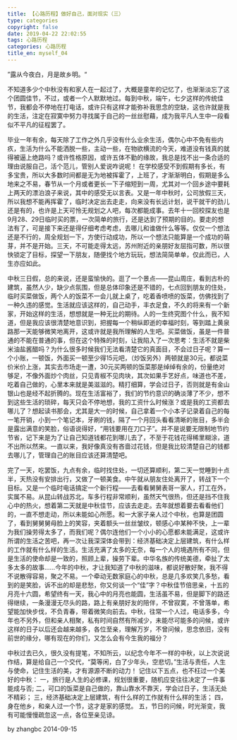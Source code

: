 ```yaml
---
title: 【心路历程】做好自己，面对现实（三）
type: categories
copyright: false
date: 2019-04-22 22:02:55
tags: 心路历程
categories: 心路历程
title_en: myself_04
---
```



”露从今夜白，月是故乡明。“

不知道多少个中秋没有和家人在一起过了，大概是童年的记忆了，也渐渐淡忘了这个团圆佳节，不过，或者一个人默默地过。每到中秋，端午，七夕这样的传统佳节，我都会不停地在打电话，或许只有这样才能弥补我思念的空缺，这也许就是我的生活，注定在寂寞中努力寻找属于自己的一丝丝慰藉，成为我平凡人生中一段看似不平凡的征程罢了。

毕业一年有余，每天除了工作之外几乎没有什么业余生活，偶尔心中不免有些内疚，生活为什么不能洒脱一些，主动一些，在物欲横流的今天，难道没有钱真的就得被逼上绝路吗？或许性格原因，或许五体不勤的缘故，我总是找不出一条合适的理由说服自己，活个范儿，管别人爱说咋说呢！ 在学校感受不到假期有多长，有多宝贵，所以大多数时间都是无为地被挥霍了，上班了，才渐渐明白，假期是多么地来之不易，春节从一个月或者更长一下子缩短到一周，尤其对一个回乡途中要耗上两天的漂泊浪子来说，其中的感受无以言表。又是一年中秋时，公司放假三天，所以我想不能再挥霍了，临时决定出去走走，向来没有长远计划，说干就干的劲儿还是有的，也许是上天可怜无规划之人吧，每次都能成事。去年十一回校探友也是9月28、29日临时买的票，一次简单的旅行，还是达到了预期的目的。要走的想法有了，可是接下来还是得仔细考虑考虑，去哪儿和谁做什么等等。仅仅一个想法还是不行的，周全规划一下，方使行动成功，所以一个想法只能算是一个成功的萌芽，并不是开始。三天，不可能走得太远，苏州附近的亲朋好友屈指可数，所以很快锁定了目标，探望一下朋友，随便找个地方玩玩，想法简简单单，仅此而已，人生亦应如此。

中秋三日假，总的来说，还是蛮愉快的。逛了一个景点——昆山周庄，看到古朴的建筑，虽然人少，缺少点氛围，但是总体印象还是不错的，七点回到朋友的住处，临时买菜做饭，两个人的饭菜不一会儿就上桌了，吃着香喷喷的饭菜，仿佛找到了一种久违的感觉。生活就应该这样的，自己动手，丰衣足食，不久的将来有一个新家，开始这样的生活，想想就是一种无比的期待。人的一生终究图个什么，我不知道，但是我应该很清楚地意识到，把握每一个稍纵即逝的幸福时刻，等到踏上黄泉路那一天能够微笑地离开，这或许就是我所理解的人生吧。买菜做饭，虽是一件普通的不能在普通的事，但在这个特殊的时刻，让我陷入了一次思考：生活不就是柴米油盐酱醋吗？为什么很多时候我们无法看清楚它的真面目，不会过日子呢？算一个小账，一顿饭，外面买一顿至少得15元吧，（炒饭另外）两顿就是30元，都说菜价米价上涨，其实去市场走一遭，30元买两顿的饭菜那是绰绰有余的，份量绝对够足，不像外面炒个肉丝，只见青椒不见肉块，其次如果手艺好点，味道也不差，吃着自己做的，心里本来就是美滋滋的。精打细算，学会过日子，否则就是有金山银山也是经不起折腾的。现在生活富裕了，我们的节约意识的确淡薄了不少，想不到这些生活的琐碎，每天只会不停地想，我的工资什么时候涨？或是我的工资都去哪儿了？想起读书那会，尤其是大一的时候，自己拿着一个小本子记录着自己的每一笔开销，小到一个笔记本，牙刷的钱，隔了一个月回头看看清晰的账目，多半会是露出满意的笑脸，俗语说得好，“用钱要用在刀口子”。并不是说要无限制地节约节省，记下来是为了让自己知道钱都花到哪儿去了，不至于花钱花得稀里糊涂，道不出所以然来。一直以来，我好像真没有吝啬过花钱，但是我比较清楚自己的钱都去哪儿了，管理自己的账目应该还算清楚吧。

完了一天，吃罢饭，九点有余，临时找住处，一切还算顺利，第二天一觉睡到十点半，天热没有安排出行，又做了一顿美食。中午就从朋友住处离开了，转战下一个目标。又是一个临时电话搞定一个新行程——去看看舅舅表哥一家人，打工在外，实属不易。从昆山转战苏北，车多行程非常顺利，虽然天气很热，但还是挡不住我心中的热火，想着第二天就是中秋佳节，应该去走走。去年就想着要去看看他们的，一直不想走动，所以未能如心所愿。和一大家子亲人过个中秋，也算是团圆了，看到舅舅舅母脸上的笑容，夹着额头一丝丝皱纹，顿感心中某种不快，上一辈为我们操劳得太多了，而我们呢？偶尔连他们一个小小的心愿都未能满足，这或许所谓的生活之苦吧，再一次让我深深体会带到：经济基础决定上层建筑，有什么样的工作就有什么样的生活。生活充满了太多的无奈，每一个人的境遇所有不同，但是生活的使命却是一致的，照顾上辈，操劳下辈。中华名族的传统美德，牵扯了太多太多的故事……今年的中秋，才让我知道了中秋的滋味，都说好散好聚，我不得不说散得容易，聚之不易。一个牵动无数家庭心的中秋，总是几多欢笑几多愁，看到的是笑脸，诉不出的却是悲愁，你又何谈一个“佳”字？中秋佳节倍思亲，十五的月亮十六圆，希望终有一天，我心中的月亮也能圆，生活虽不易，但是脚下的路还得继续，一条漫漫无尽头的路，路上有亲朋好友的陪伴，不曾寂寞，不曾落单，希望能加快步伐，不负青春，带着微笑向前去。中秋，往常一个人过，电话多多，今年也不另外，但和亲人相聚，私有时间自然有所减少，未能尽可能多的问候，或许这样的日子以后还会越来越多，各位至亲，理解万岁，不曾问候，思念依旧，没有前世的缘分，哪有现在的你们，又怎么会有今生我的福分？

中秋过去已久，很久没有提笔，不知所云，以纪念今年不一样的中秋，以上次说说作结，算是给自己一个交代，“莫等闲，白了少年头，空悲切。”生活与责任，人生与使命，记住生活的美，才有源源不断的动力！ 记住以下五点，也不枉过一个美好的中秋：
一，旅行是人生的必修课，规划很重要，随机应变往往决定了一件事能成与否;
二，可口的饭菜是自己做的，靠山靠水不靠天，学会过日子，生活无处不精彩；
三，经济基础决定上层建筑，有什么样的工作就有什么样的生活；
四，身在他乡，和亲人过一个节，这才是家的感觉。
五，节日的问候，时光渐变，我有可能慢慢疏忽这一点，各位至亲见谅。

by zhangbc
2014-09-15
